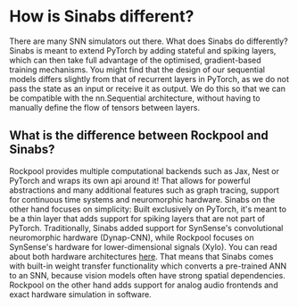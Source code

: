 How is Sinabs different?
========================

There are many SNN simulators out there. What does Sinabs do differently? Sinabs is meant to extend PyTorch by adding stateful and spiking layers, which can then take full advantage of the optimised, gradient-based training mechanisms. You might find that the design of our sequential models differs slightly from that of recurrent layers in PyTorch, as we do not pass the state as an input or receive it as output. We do this so that we can be compatible with the nn.Sequential architecture, without having to manually define the flow of tensors between layers. 

What is the difference between Rockpool and Sinabs?
---------------------------------------------------
Rockpool provides multiple computational backends such as Jax, Nest or PyTorch and wraps its own api around it! That allows for powerful abstractions and many additional features such as graph tracing, support for continuous time systems and neuromorphic hardware. Sinabs on the other hand focuses on simplicity: Built exclusively on PyTorch, it's meant to be a thin layer that adds support for spiking layers that are not part of PyTorch. Traditionally, Sinabs added support for SynSense's convolutional neuromorphic hardware (Dynap-CNN), while Rockpool focuses on SynSense's hardware for lower-dimensional signals (Xylo). You can read about both hardware architectures [here](https://www.synsense-neuromorphic.com/technology). That means that Sinabs comes with built-in weight transfer functionality which converts a pre-trained ANN to an SNN, because vision models often have strong spatial dependencies. Rockpool on the other hand adds support for analog audio frontends and exact hardware simulation in software. 